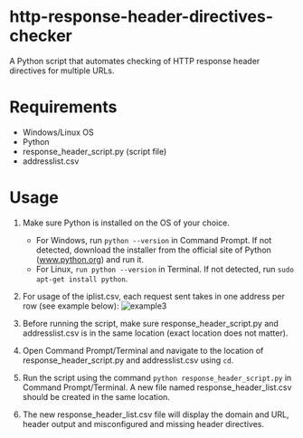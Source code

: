 # http-response-header-directives-checker
A Python script that automates checking of HTTP response header directives for multiple URLs.

# Requirements
-	Windows/Linux OS
-	Python
-	response_header_script.py (script file)
-	addresslist.csv

# Usage
1.	Make sure Python is installed on the OS of your choice.
    - For Windows, run ```python --version``` in Command Prompt. If not detected, download the installer from the official site of Python (www.python.org) and run it.
    - For Linux, ```run python --version``` in Terminal. If not detected, run ```sudo apt-get install python```.

2.	For usage of the iplist.csv, each request sent takes in one address per row (see example below):
    ![example3](https://user-images.githubusercontent.com/75235391/205540799-8a6f8fe9-4163-42c5-b921-ca07764e6551.png)

3.	Before running the script, make sure response_header_script.py and addresslist.csv is in the same location (exact location does not matter).

4.	Open Command Prompt/Terminal and navigate to the location of response_header_script.py and addresslist.csv using ```cd```.

5.	Run the script using the command ```python response_header_script.py``` in Command Prompt/Terminal. A new file named response_header_list.csv should be created in the same location.

6.	The new response_header_list.csv file will display the domain and URL, header output and misconfigured and missing header directives.
